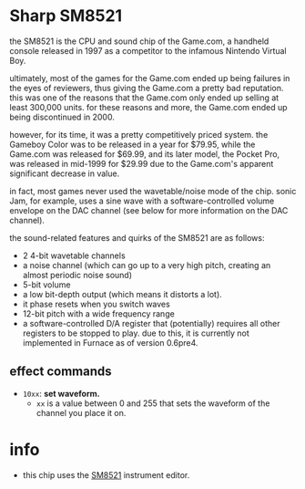 # Sharp SM8521

the SM8521 is the CPU and sound chip of the Game.com, a handheld console released in 1997 as a competitor to the infamous Nintendo Virtual Boy.

ultimately, most of the games for the Game.com ended up being failures in the eyes of reviewers, thus giving the Game.com a pretty bad reputation. this was one of the reasons that the Game.com only ended up selling at least 300,000 units. for these reasons and more, the Game.com ended up being discontinued in 2000. 

however, for its time, it was a pretty competitively priced system. the Gameboy Color was to be released in a year for $79.95, while the Game.com was released for $69.99, and its later model, the Pocket Pro, was released in mid-1999 for $29.99 due to the Game.com's apparent significant decrease in value.

in fact, most games never used the wavetable/noise mode of the chip. sonic Jam, for example, uses a sine wave with a software-controlled volume envelope on the DAC channel (see below for more information on the DAC channel).

the sound-related features and quirks of the SM8521 are as follows:
- 2 4-bit wavetable channels
- a noise channel (which can go up to a very high pitch, creating an almost periodic noise sound)
- 5-bit volume
- a low bit-depth output (which means it distorts a lot). 
- it phase resets when you switch waves
- 12-bit pitch with a wide frequency range
- a software-controlled D/A register that (potentially) requires all other registers to be stopped to play. due to this, it is currently not implemented in Furnace as of version 0.6pre4.

## effect commands

- `10xx`: **set waveform.**
  - `xx` is a value between 0 and 255 that sets the waveform of the channel you place it on.

# info

- this chip uses the [SM8521](../4-instrument/sm8521.md) instrument editor.